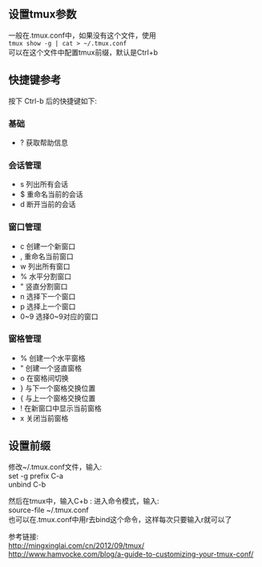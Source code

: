 ## 设置tmux参数
一般在.tmux.conf中，如果没有这个文件，使用  
`tmux show -g | cat > ~/.tmux.conf`  
可以在这个文件中配置tmux前缀，默认是Ctrl+b  

## 快捷键参考
按下 Ctrl-b 后的快捷键如下:  
### 基础
* ? 获取帮助信息  
### 会话管理
* s 列出所有会话  
* $ 重命名当前的会话  
* d 断开当前的会话  
### 窗口管理
* c 创建一个新窗口  
* , 重命名当前窗口  
* w 列出所有窗口  
* % 水平分割窗口  
* " 竖直分割窗口  
* n 选择下一个窗口  
* p 选择上一个窗口  
* 0~9 选择0~9对应的窗口  
### 窗格管理
* % 创建一个水平窗格  
* " 创建一个竖直窗格
* o 在窗格间切换  
* } 与下一个窗格交换位置  
* { 与上一个窗格交换位置  
* ! 在新窗口中显示当前窗格  
* x 关闭当前窗格  

## 设置前缀
修改~/.tmux.conf文件，输入:  
set -g prefix C-a  
unbind C-b  

然后在tmux中，输入C+b : 进入命令模式，输入:  
source-file ~/.tmux.conf  
也可以在.tmux.conf中用r去bind这个命令，这样每次只要输入r就可以了  


参考链接:  
http://mingxinglai.com/cn/2012/09/tmux/  
http://www.hamvocke.com/blog/a-guide-to-customizing-your-tmux-conf/



